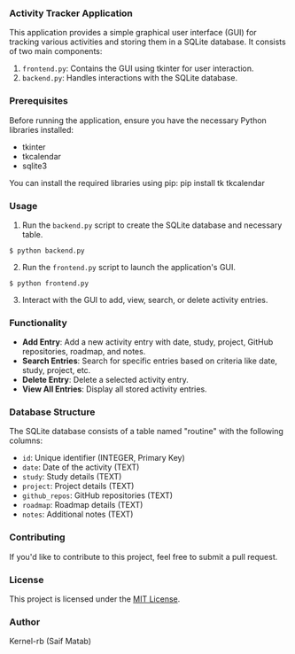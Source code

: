 ### Activity Tracker Application

This application provides a simple graphical user interface (GUI) for tracking various activities and storing them in a SQLite database. It consists of two main components:

1. `frontend.py`: Contains the GUI using tkinter for user interaction.
2. `backend.py`: Handles interactions with the SQLite database.

### Prerequisites

Before running the application, ensure you have the necessary Python libraries installed:

- tkinter
- tkcalendar
- sqlite3

You can install the required libraries using pip: pip install tk tkcalendar


### Usage

1. Run the `backend.py` script to create the SQLite database and necessary table.

```	
$ python backend.py
```


2. Run the `frontend.py` script to launch the application's GUI.

```
$ python frontend.py
```

3. Interact with the GUI to add, view, search, or delete activity entries.

### Functionality

- **Add Entry**: Add a new activity entry with date, study, project, GitHub repositories, roadmap, and notes.
- **Search Entries**: Search for specific entries based on criteria like date, study, project, etc.
- **Delete Entry**: Delete a selected activity entry.
- **View All Entries**: Display all stored activity entries.

### Database Structure

The SQLite database consists of a table named "routine" with the following columns:
- `id`: Unique identifier (INTEGER, Primary Key)
- `date`: Date of the activity (TEXT)
- `study`: Study details (TEXT)
- `project`: Project details (TEXT)
- `github_repos`: GitHub repositories (TEXT)
- `roadmap`: Roadmap details (TEXT)
- `notes`: Additional notes (TEXT)

### Contributing

If you'd like to contribute to this project, feel free to submit a pull request.

### License

This project is licensed under the [MIT License](LICENSE).

### Author

Kernel-rb (Saif Matab)
